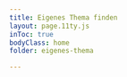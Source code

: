 ```yaml
---
title: Eigenes Thema finden
layout: page.11ty.js
inToc: true
bodyClass: home
folder: eigenes-thema

---
```

